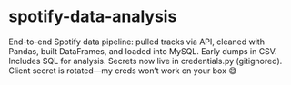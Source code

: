 # spotify-data-analysis
End-to-end Spotify data pipeline: pulled tracks via API, cleaned with Pandas, built DataFrames, and loaded into MySQL. Early dumps in CSV. Includes SQL for analysis. Secrets now live in credentials.py (gitignored). Client secret is rotated—my creds won’t work on your box 😅
